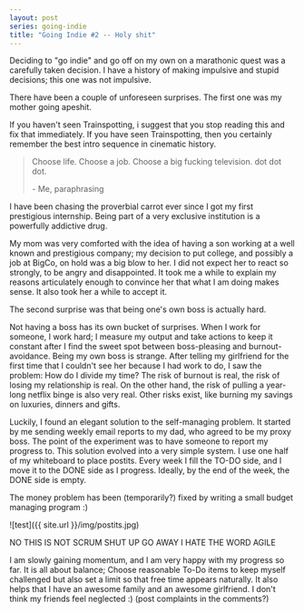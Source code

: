```yaml
---
layout: post
series: going-indie
title: "Going Indie #2 -- Holy shit"
---
```


Deciding to "go indie" and go off on my own on a marathonic quest was a carefully taken decision. I have a history of making impulsive and stupid decisions; this one was not impulsive.

There have been a couple of unforeseen surprises. The first one was my mother going apeshit.

If you haven't seen Trainspotting, i suggest that you stop reading this and fix that immediately. If you have seen Trainspotting, then you certainly remember the best intro sequence in cinematic history.

> Choose life. Choose a job. Choose a big
> fucking television. dot dot dot.
>
> \- Me, paraphrasing

I have been chasing the proverbial carrot ever since I got my first prestigious internship. Being part of a very exclusive institution is a powerfully addictive drug.

My mom was very comforted with the idea of having a son working at a well known and prestigious company; my decision to put college, and possibly a job at BigCo, on hold was a big blow to her. I did not expect her to react so strongly, to be angry and disappointed. It took me a while to explain my reasons articulately enough to convince her that what I am doing makes sense. It also took her a while to accept it.

The second surprise was that being one's own boss is actually hard.

Not having a boss has its own bucket of surprises. When I work for someone, I work hard; I measure my output and take actions to keep it constant after I find the sweet spot between boss-pleasing and burnout-avoidance. Being my own boss is strange. After telling my girlfriend for the first time that I couldn't see her because I had work to do, I saw the problem: How do I divide my time? The risk of burnout is real, the risk of losing my relationship is real. On the other hand, the risk of pulling a year-long netflix binge is also very real. Other risks exist, like burning my savings on luxuries, dinners and gifts.

Luckily, I found an elegant solution to the self-managing problem. It started by me sending weekly email reports to my dad, who agreed to be my proxy boss. The point of the experiment was to have someone to report my progress to.
This solution evolved into a very simple system. I use one half of my whiteboard to place postits. Every week I fill the TO-DO side, and I move it to the DONE side as I progress. Ideally, by the end of the week, the DONE side is empty.

The money problem has been (temporarily?) fixed by writing a small budget managing program :)

![test]({{ site.url }}/img/postits.jpg)

NO THIS IS NOT SCRUM SHUT UP GO AWAY I HATE THE WORD AGILE

I am slowly gaining momentum, and I am very happy with my progress so far. It is all about balance; Choose reasonable To-Do items to keep myself challenged but also set a limit so that free time appears naturally. It also helps that I have an awesome family and an awesome girlfriend. I don't think my friends feel neglected :) (post complaints in the comments?)


